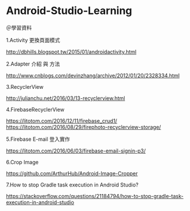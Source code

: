 # Android-Studio-Learning

＠學習資料

1.Activity 更換頁面模式

http://dbhills.blogspot.tw/2015/01/androidactivity.html


2.Adapter 介紹 與 方法

http://www.cnblogs.com/devinzhang/archive/2012/01/20/2328334.html


3.RecyclerView

http://julianchu.net/2016/03/13-recyclerview.html

4.FirebaseRecyclerView

https://litotom.com/2016/12/11/firebase_crud1/
https://litotom.com/2016/08/29/firephoto-recyclerview-storage/

5.Firebase E-mail 登入實作

https://litotom.com/2016/06/03/firebase-email-signin-p3/

6.Crop Image

https://github.com/ArthurHub/Android-Image-Cropper

7.How to stop Gradle task execution in Android Studio?

https://stackoverflow.com/questions/21184794/how-to-stop-gradle-task-execution-in-android-studio


